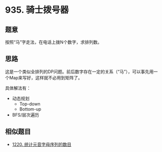 # 935. 骑士拨号器

## 题意

按照“马”字走法，在电话上拨N个数字，求排列数。

## 思路

这是一个类似全排列的DP问题。前后数字存在一定的关系（“马”），可以事先用一个Map来写好，这样就不必用到矩阵了。

具体解法有：

- 动态规划
  - Top-down
  - Bottom-up
- BFS/层次遍历

## 相似题目

- [1220. 统计元音字母序列的数目](https://leetcode-cn.com/problems/count-vowels-permutation/)
